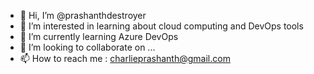 - 👋 Hi, I’m @prashanthdestroyer
- 👀 I’m interested in learning about cloud computing and DevOps tools
- 🌱 I’m currently learning Azure DevOps
- 💞️ I’m looking to collaborate on ...
- 📫 How to reach me : charlieprashanth@gmail.com

<!---
prashanthdestroyer/prashanthdestroyer is a ✨ special ✨ repository because its `README.md` (this file) appears on your GitHub profile.
You can click the Preview link to take a look at your changes.
--->
